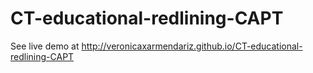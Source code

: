 CT-educational-redlining-CAPT
=============================
See live demo at http://veronicaxarmendariz.github.io/CT-educational-redlining-CAPT
